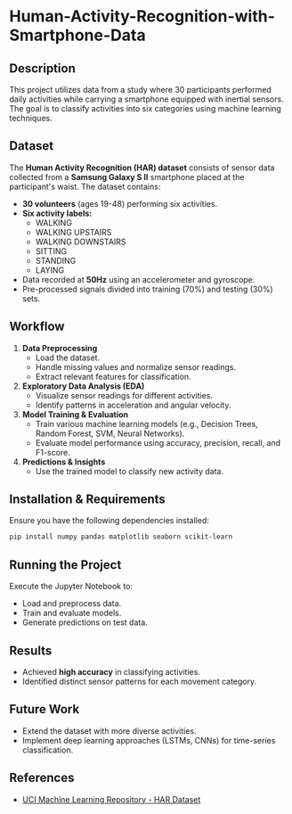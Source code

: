 # Human-Activity-Recognition-with-Smartphone-Data

## Description
This project utilizes data from a study where 30 participants performed daily activities while carrying a smartphone equipped with inertial sensors. The goal is to classify activities into six categories using machine learning techniques.

## Dataset
The **Human Activity Recognition (HAR) dataset** consists of sensor data collected from a **Samsung Galaxy S II** smartphone placed at the participant's waist. The dataset contains:
- **30 volunteers** (ages 19-48) performing six activities.
- **Six activity labels:**
  - WALKING
  - WALKING UPSTAIRS
  - WALKING DOWNSTAIRS
  - SITTING
  - STANDING
  - LAYING
- Data recorded at **50Hz** using an accelerometer and gyroscope.
- Pre-processed signals divided into training (70%) and testing (30%) sets.

## Workflow
1. **Data Preprocessing**
   - Load the dataset.
   - Handle missing values and normalize sensor readings.
   - Extract relevant features for classification.
2. **Exploratory Data Analysis (EDA)**
   - Visualize sensor readings for different activities.
   - Identify patterns in acceleration and angular velocity.
3. **Model Training & Evaluation**
   - Train various machine learning models (e.g., Decision Trees, Random Forest, SVM, Neural Networks).
   - Evaluate model performance using accuracy, precision, recall, and F1-score.
4. **Predictions & Insights**
   - Use the trained model to classify new activity data.
   
## Installation & Requirements
Ensure you have the following dependencies installed:
```bash
pip install numpy pandas matplotlib seaborn scikit-learn
```

## Running the Project
Execute the Jupyter Notebook to:
- Load and preprocess data.
- Train and evaluate models.
- Generate predictions on test data.

## Results
- Achieved **high accuracy** in classifying activities.
- Identified distinct sensor patterns for each movement category.

## Future Work
- Extend the dataset with more diverse activities.
- Implement deep learning approaches (LSTMs, CNNs) for time-series classification.

## References
- [UCI Machine Learning Repository - HAR Dataset](https://archive.ics.uci.edu/ml/datasets/human+activity+recognition+using+smartphones)


